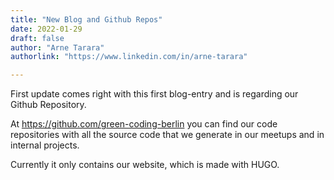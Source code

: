 ```yaml
---
title: "New Blog and Github Repos"
date: 2022-01-29
draft: false
author: "Arne Tarara"
authorlink: "https://www.linkedin.com/in/arne-tarara"

---
```



First update comes right with this first blog-entry and is regarding our
Github Repository.

At https://github.com/green-coding-berlin you can find our code repositories
with all the source code that we generate in our meetups and in internal projects.

Currently it only contains our website, which is made with HUGO.